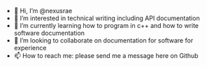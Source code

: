 - 👋 Hi, I’m @nexusrae
- 👀 I’m interested in technical writing including API documentation
- 🌱 I’m currently learning how to program in c++ and how to write software documentation
- 💞️ I’m looking to collaborate on documentation for software for experience
- 📫 How to reach me: please send me a message here on Github

<!---
nexusrae/nexusrae is a ✨ special ✨ repository because its `README.md` (this file) appears on your GitHub profile.
You can click the Preview link to take a look at your changes.
--->
